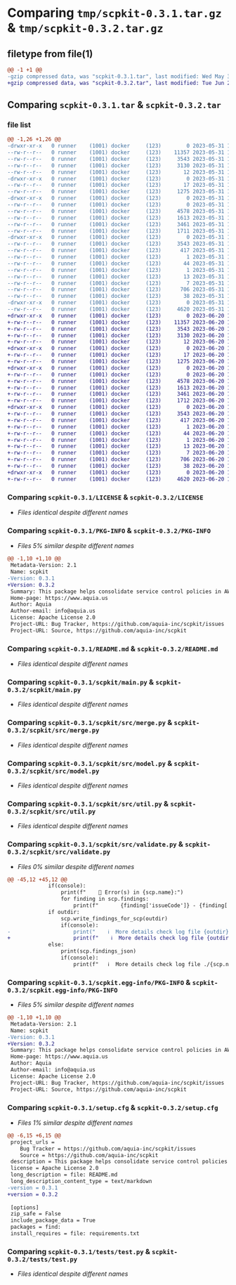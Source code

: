 # Comparing `tmp/scpkit-0.3.1.tar.gz` & `tmp/scpkit-0.3.2.tar.gz`

## filetype from file(1)

```diff
@@ -1 +1 @@
-gzip compressed data, was "scpkit-0.3.1.tar", last modified: Wed May 31 12:49:38 2023, max compression
+gzip compressed data, was "scpkit-0.3.2.tar", last modified: Tue Jun 20 16:41:26 2023, max compression
```

## Comparing `scpkit-0.3.1.tar` & `scpkit-0.3.2.tar`

### file list

```diff
@@ -1,26 +1,26 @@
-drwxr-xr-x   0 runner    (1001) docker     (123)        0 2023-05-31 12:49:38.043012 scpkit-0.3.1/
--rw-r--r--   0 runner    (1001) docker     (123)    11357 2023-05-31 12:49:24.000000 scpkit-0.3.1/LICENSE
--rw-r--r--   0 runner    (1001) docker     (123)     3543 2023-05-31 12:49:38.043012 scpkit-0.3.1/PKG-INFO
--rw-r--r--   0 runner    (1001) docker     (123)     3130 2023-05-31 12:49:24.000000 scpkit-0.3.1/README.md
--rw-r--r--   0 runner    (1001) docker     (123)       12 2023-05-31 12:49:24.000000 scpkit-0.3.1/requirements.txt
-drwxr-xr-x   0 runner    (1001) docker     (123)        0 2023-05-31 12:49:38.039012 scpkit-0.3.1/scpkit/
--rw-r--r--   0 runner    (1001) docker     (123)       17 2023-05-31 12:49:24.000000 scpkit-0.3.1/scpkit/__init__.py
--rw-r--r--   0 runner    (1001) docker     (123)     1275 2023-05-31 12:49:24.000000 scpkit-0.3.1/scpkit/main.py
-drwxr-xr-x   0 runner    (1001) docker     (123)        0 2023-05-31 12:49:38.043012 scpkit-0.3.1/scpkit/src/
--rw-r--r--   0 runner    (1001) docker     (123)        0 2023-05-31 12:49:24.000000 scpkit-0.3.1/scpkit/src/__init__.py
--rw-r--r--   0 runner    (1001) docker     (123)     4578 2023-05-31 12:49:24.000000 scpkit-0.3.1/scpkit/src/merge.py
--rw-r--r--   0 runner    (1001) docker     (123)     1613 2023-05-31 12:49:24.000000 scpkit-0.3.1/scpkit/src/model.py
--rw-r--r--   0 runner    (1001) docker     (123)     3461 2023-05-31 12:49:24.000000 scpkit-0.3.1/scpkit/src/util.py
--rw-r--r--   0 runner    (1001) docker     (123)     1711 2023-05-31 12:49:24.000000 scpkit-0.3.1/scpkit/src/validate.py
-drwxr-xr-x   0 runner    (1001) docker     (123)        0 2023-05-31 12:49:38.043012 scpkit-0.3.1/scpkit.egg-info/
--rw-r--r--   0 runner    (1001) docker     (123)     3543 2023-05-31 12:49:38.000000 scpkit-0.3.1/scpkit.egg-info/PKG-INFO
--rw-r--r--   0 runner    (1001) docker     (123)      417 2023-05-31 12:49:38.000000 scpkit-0.3.1/scpkit.egg-info/SOURCES.txt
--rw-r--r--   0 runner    (1001) docker     (123)        1 2023-05-31 12:49:38.000000 scpkit-0.3.1/scpkit.egg-info/dependency_links.txt
--rw-r--r--   0 runner    (1001) docker     (123)       44 2023-05-31 12:49:38.000000 scpkit-0.3.1/scpkit.egg-info/entry_points.txt
--rw-r--r--   0 runner    (1001) docker     (123)        1 2023-05-31 12:49:37.000000 scpkit-0.3.1/scpkit.egg-info/not-zip-safe
--rw-r--r--   0 runner    (1001) docker     (123)       13 2023-05-31 12:49:38.000000 scpkit-0.3.1/scpkit.egg-info/requires.txt
--rw-r--r--   0 runner    (1001) docker     (123)        7 2023-05-31 12:49:38.000000 scpkit-0.3.1/scpkit.egg-info/top_level.txt
--rw-r--r--   0 runner    (1001) docker     (123)      706 2023-05-31 12:49:38.043012 scpkit-0.3.1/setup.cfg
--rw-r--r--   0 runner    (1001) docker     (123)       38 2023-05-31 12:49:24.000000 scpkit-0.3.1/setup.py
-drwxr-xr-x   0 runner    (1001) docker     (123)        0 2023-05-31 12:49:38.043012 scpkit-0.3.1/tests/
--rw-r--r--   0 runner    (1001) docker     (123)     4620 2023-05-31 12:49:24.000000 scpkit-0.3.1/tests/test.py
+drwxr-xr-x   0 runner    (1001) docker     (123)        0 2023-06-20 16:41:26.256280 scpkit-0.3.2/
+-rw-r--r--   0 runner    (1001) docker     (123)    11357 2023-06-20 16:41:13.000000 scpkit-0.3.2/LICENSE
+-rw-r--r--   0 runner    (1001) docker     (123)     3543 2023-06-20 16:41:26.256280 scpkit-0.3.2/PKG-INFO
+-rw-r--r--   0 runner    (1001) docker     (123)     3130 2023-06-20 16:41:13.000000 scpkit-0.3.2/README.md
+-rw-r--r--   0 runner    (1001) docker     (123)       12 2023-06-20 16:41:13.000000 scpkit-0.3.2/requirements.txt
+drwxr-xr-x   0 runner    (1001) docker     (123)        0 2023-06-20 16:41:26.252280 scpkit-0.3.2/scpkit/
+-rw-r--r--   0 runner    (1001) docker     (123)       17 2023-06-20 16:41:13.000000 scpkit-0.3.2/scpkit/__init__.py
+-rw-r--r--   0 runner    (1001) docker     (123)     1275 2023-06-20 16:41:13.000000 scpkit-0.3.2/scpkit/main.py
+drwxr-xr-x   0 runner    (1001) docker     (123)        0 2023-06-20 16:41:26.256280 scpkit-0.3.2/scpkit/src/
+-rw-r--r--   0 runner    (1001) docker     (123)        0 2023-06-20 16:41:13.000000 scpkit-0.3.2/scpkit/src/__init__.py
+-rw-r--r--   0 runner    (1001) docker     (123)     4578 2023-06-20 16:41:13.000000 scpkit-0.3.2/scpkit/src/merge.py
+-rw-r--r--   0 runner    (1001) docker     (123)     1613 2023-06-20 16:41:13.000000 scpkit-0.3.2/scpkit/src/model.py
+-rw-r--r--   0 runner    (1001) docker     (123)     3461 2023-06-20 16:41:13.000000 scpkit-0.3.2/scpkit/src/util.py
+-rw-r--r--   0 runner    (1001) docker     (123)     1712 2023-06-20 16:41:13.000000 scpkit-0.3.2/scpkit/src/validate.py
+drwxr-xr-x   0 runner    (1001) docker     (123)        0 2023-06-20 16:41:26.252280 scpkit-0.3.2/scpkit.egg-info/
+-rw-r--r--   0 runner    (1001) docker     (123)     3543 2023-06-20 16:41:26.000000 scpkit-0.3.2/scpkit.egg-info/PKG-INFO
+-rw-r--r--   0 runner    (1001) docker     (123)      417 2023-06-20 16:41:26.000000 scpkit-0.3.2/scpkit.egg-info/SOURCES.txt
+-rw-r--r--   0 runner    (1001) docker     (123)        1 2023-06-20 16:41:26.000000 scpkit-0.3.2/scpkit.egg-info/dependency_links.txt
+-rw-r--r--   0 runner    (1001) docker     (123)       44 2023-06-20 16:41:26.000000 scpkit-0.3.2/scpkit.egg-info/entry_points.txt
+-rw-r--r--   0 runner    (1001) docker     (123)        1 2023-06-20 16:41:26.000000 scpkit-0.3.2/scpkit.egg-info/not-zip-safe
+-rw-r--r--   0 runner    (1001) docker     (123)       13 2023-06-20 16:41:26.000000 scpkit-0.3.2/scpkit.egg-info/requires.txt
+-rw-r--r--   0 runner    (1001) docker     (123)        7 2023-06-20 16:41:26.000000 scpkit-0.3.2/scpkit.egg-info/top_level.txt
+-rw-r--r--   0 runner    (1001) docker     (123)      706 2023-06-20 16:41:26.256280 scpkit-0.3.2/setup.cfg
+-rw-r--r--   0 runner    (1001) docker     (123)       38 2023-06-20 16:41:13.000000 scpkit-0.3.2/setup.py
+drwxr-xr-x   0 runner    (1001) docker     (123)        0 2023-06-20 16:41:26.256280 scpkit-0.3.2/tests/
+-rw-r--r--   0 runner    (1001) docker     (123)     4620 2023-06-20 16:41:13.000000 scpkit-0.3.2/tests/test.py
```

### Comparing `scpkit-0.3.1/LICENSE` & `scpkit-0.3.2/LICENSE`

 * *Files identical despite different names*

### Comparing `scpkit-0.3.1/PKG-INFO` & `scpkit-0.3.2/PKG-INFO`

 * *Files 5% similar despite different names*

```diff
@@ -1,10 +1,10 @@
 Metadata-Version: 2.1
 Name: scpkit
-Version: 0.3.1
+Version: 0.3.2
 Summary: This package helps consolidate service control policies in AWS
 Home-page: https://www.aquia.us
 Author: Aquia
 Author-email: info@aquia.us
 License: Apache License 2.0
 Project-URL: Bug Tracker, https://github.com/aquia-inc/scpkit/issues
 Project-URL: Source, https://github.com/aquia-inc/scpkit
```

### Comparing `scpkit-0.3.1/README.md` & `scpkit-0.3.2/README.md`

 * *Files identical despite different names*

### Comparing `scpkit-0.3.1/scpkit/main.py` & `scpkit-0.3.2/scpkit/main.py`

 * *Files identical despite different names*

### Comparing `scpkit-0.3.1/scpkit/src/merge.py` & `scpkit-0.3.2/scpkit/src/merge.py`

 * *Files identical despite different names*

### Comparing `scpkit-0.3.1/scpkit/src/model.py` & `scpkit-0.3.2/scpkit/src/model.py`

 * *Files identical despite different names*

### Comparing `scpkit-0.3.1/scpkit/src/util.py` & `scpkit-0.3.2/scpkit/src/util.py`

 * *Files identical despite different names*

### Comparing `scpkit-0.3.1/scpkit/src/validate.py` & `scpkit-0.3.2/scpkit/src/validate.py`

 * *Files 0% similar despite different names*

```diff
@@ -45,12 +45,12 @@
             if(console):
                 print(f"    🚨 Error(s) in {scp.name}:")
                 for finding in scp.findings:
                     print(f"       {finding['issueCode']} - {finding['findingDetails']}")
             if outdir:
                 scp.write_findings_for_scp(outdir)
                 if(console):
-                    print("    ℹ️  More details check log file {outdir}/{scp.name}-findings.json")
+                    print(f"    ℹ️  More details check log file {outdir}/{scp.name}-findings.json")
             else:
                 print(scp.findings_json)
                 if(console):
                     print(f"   ℹ️  More details check log file ./{scp.name}-findings.json")
```

### Comparing `scpkit-0.3.1/scpkit.egg-info/PKG-INFO` & `scpkit-0.3.2/scpkit.egg-info/PKG-INFO`

 * *Files 5% similar despite different names*

```diff
@@ -1,10 +1,10 @@
 Metadata-Version: 2.1
 Name: scpkit
-Version: 0.3.1
+Version: 0.3.2
 Summary: This package helps consolidate service control policies in AWS
 Home-page: https://www.aquia.us
 Author: Aquia
 Author-email: info@aquia.us
 License: Apache License 2.0
 Project-URL: Bug Tracker, https://github.com/aquia-inc/scpkit/issues
 Project-URL: Source, https://github.com/aquia-inc/scpkit
```

### Comparing `scpkit-0.3.1/setup.cfg` & `scpkit-0.3.2/setup.cfg`

 * *Files 1% similar despite different names*

```diff
@@ -6,15 +6,15 @@
 project_urls = 
 	Bug Tracker = https://github.com/aquia-inc/scpkit/issues
 	Source = https://github.com/aquia-inc/scpkit
 description = This package helps consolidate service control policies in AWS
 license = Apache License 2.0
 long_description = file: README.md
 long_description_content_type = text/markdown
-version = 0.3.1
+version = 0.3.2
 
 [options]
 zip_safe = False
 include_package_data = True
 packages = find:
 install_requires = file: requirements.txt
```

### Comparing `scpkit-0.3.1/tests/test.py` & `scpkit-0.3.2/tests/test.py`

 * *Files identical despite different names*

